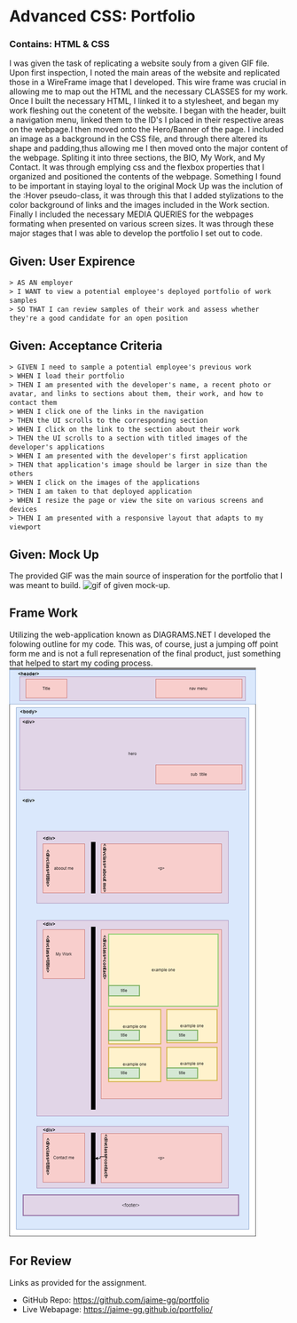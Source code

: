 # Advanced CSS: Portfolio 

### Contains: HTML & CSS

I was given the task of replicating a website souly from a given GIF file. Upon first inspection, I noted the main areas of the website and replicated those in a WireFrame image that I developed. This wire frame was crucial in allowing me to map out the HTML and the necessary CLASSES for my work. 
Once I built the necessary HTML, I linked it to a stylesheet, and began my work fleshing out the conetent of the website. I began with the header, built a navigation menu, linked them to the ID's I placed in their respective areas on the webpage.I then moved onto the Hero/Banner of the page. I included an image as a background in the CSS file, and through there altered its shape and padding,thus allowing me I then moved onto the major content of the webpage. Spliting it into three sections, the BIO, My Work, and My Contact. It was through emplying css and the flexbox properties that I organized and positioned the contents of the webpage. Something I found to be important in staying loyal to the original Mock Up was the inclution of the :Hover pseudo-class, it was through this that I added stylizations to the color background of links and the images included in the Work section. 
Finally I included the necessary MEDIA QUERIES for the webpages formating when presented on various screen sizes. It was through these major stages that I was able to develop the portfolio I set out to code.  

## Given: User Expirence 
```
> AS AN employer
> I WANT to view a potential employee's deployed portfolio of work samples
> SO THAT I can review samples of their work and assess whether they're a good candidate for an open position
```

## Given: Acceptance Criteria
```
> GIVEN I need to sample a potential employee's previous work
> WHEN I load their portfolio
> THEN I am presented with the developer's name, a recent photo or avatar, and links to sections about them, their work, and how to contact them
> WHEN I click one of the links in the navigation
> THEN the UI scrolls to the corresponding section
> WHEN I click on the link to the section about their work
> THEN the UI scrolls to a section with titled images of the developer's applications
> WHEN I am presented with the developer's first application
> THEN that application's image should be larger in size than the others
> WHEN I click on the images of the applications
> THEN I am taken to that deployed application
> WHEN I resize the page or view the site on various screens and devices
> THEN I am presented with a responsive layout that adapts to my viewport
```

## Given: Mock Up 
The provided GIF was the main source of insperation for the portfolio that I was meant to build. 
    ![gif of given mock-up.](./assets/images/02-advanced-css-homework-demo.gif)

## Frame Work 
Utilizing the web-application known as DIAGRAMS.NET I developed the folowing outline for my code. This was, of course, just a jumping off point form me and is not a full represenation of the final product, just something that helped to start my coding process. 
    ![framework image.](./assets/images/wireframe.png)

## For Review
Links as provided for the assignment.

* GitHub Repo: https://github.com/jaime-gg/portfolio 
* Live Webapage: https://jaime-gg.github.io/portfolio/ 


